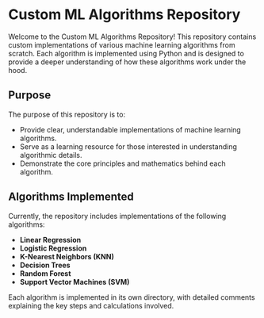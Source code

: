 # Custom ML Algorithms Repository

Welcome to the Custom ML Algorithms Repository! This repository contains custom implementations of various machine learning algorithms from scratch. Each algorithm is implemented using Python and is designed to provide a deeper understanding of how these algorithms work under the hood.

## Purpose

The purpose of this repository is to:

- Provide clear, understandable implementations of machine learning algorithms.
- Serve as a learning resource for those interested in understanding algorithmic details.
- Demonstrate the core principles and mathematics behind each algorithm.

## Algorithms Implemented

Currently, the repository includes implementations of the following algorithms:

- **Linear Regression**
- **Logistic Regression**
- **K-Nearest Neighbors (KNN)**
- **Decision Trees**
- **Random Forest**
- **Support Vector Machines (SVM)**

Each algorithm is implemented in its own directory, with detailed comments explaining the key steps and calculations involved.
